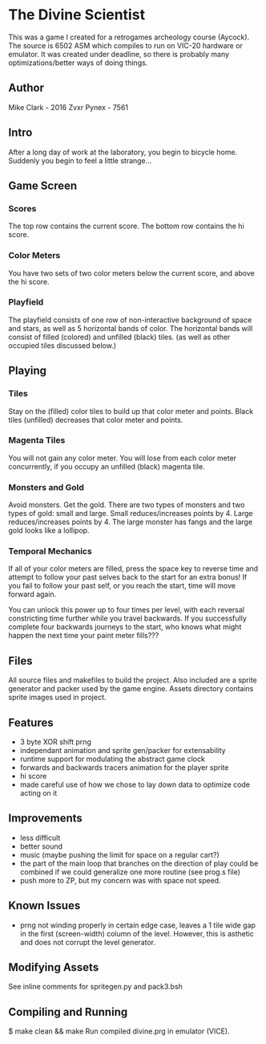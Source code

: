 # The Divine Scientist
This was a game I created for a retrogames archeology course (Aycock).
The source is 6502 ASM which compiles to run on VIC-20 hardware or emulator.
It was created under deadline, so there is probably many optimizations/better 
ways of doing things.

## Author
Mike Clark - 2016
Zvxr Pynex - 7561

## Intro
After a long day of work at the laboratory, you begin to bicycle home.
Suddenly you begin to feel a little strange...

## Game Screen

### Scores
The top row contains the current score.
The bottom row contains the hi score.

### Color Meters
You have two sets of two color meters below the current score,
and above the hi score.

### Playfield
The playfield consists of one row of non-interactive background of space and
stars, as well as 5 horizontal bands of color. The horizontal bands will
consist of filled (colored) and unfilled (black) tiles. (as well as other 
occupied tiles discussed below.)

## Playing

### Tiles
Stay on the (filled) color tiles to build up that color meter and points.
Black tiles (unfilled) decreases that color meter and points.

### Magenta Tiles
You will not gain any color meter.
You will lose from each color meter concurrently, if you occupy an unfilled 
(black) magenta tile.

### Monsters and Gold
Avoid monsters. Get the gold.
There are two types of monsters and two types of gold: small and large.
 Small reduces/increases points by 4.
 Large reduces/increases points by 4.
The large monster has fangs and the large gold looks like a lollipop.

### Temporal Mechanics
If all of your color meters are filled, press the space key to reverse time and
attempt to follow your past selves back to the start for an extra bonus!
If you fail to follow your past self, or you reach the start, time will move 
forward again.

You can unlock this power up to four times per level, with each reversal 
constricting time further while you travel backwards. If you successfully 
complete four backwards journeys to the start, who knows what might happen the 
next time your paint meter fills???

## Files
All source files and makefiles to build the project.
Also included are a sprite generator and packer used by the game engine.
Assets directory contains sprite images used in project.

## Features
- 3 byte XOR shift prng
- independant animation and sprite gen/packer for extensability
- runtime support for modulating the abstract game clock
- forwards and backwards tracers animation for the player sprite
- hi score
- made careful use of how we chose to lay down data to optimize code acting on 
it

## Improvements
- less difficult
- better sound
- music (maybe pushing the limit for space on a regular cart?)
- the part of the main loop that branches on the direction of play 
could be combined if we could generalize one more routine (see prog.s file)
- push more to ZP, but my concern was with space not speed.


## Known Issues
- prng not winding properly in certain edge case, leaves a 1 tile wide gap in 
the first (screen-width) column of the level. However, this is asthetic and does
not corrupt the level generator.


## Modifying Assets
See inline comments for spritegen.py and pack3.bsh

## Compiling and Running
$ make clean && make
Run compiled divine.prg in emulator (VICE).


